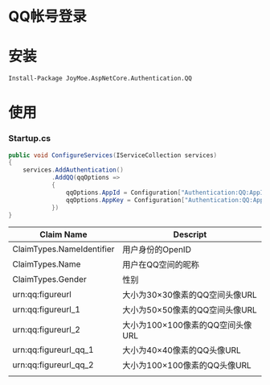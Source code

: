QQ帐号登录
===

安装
===

```posh
Install-Package JoyMoe.AspNetCore.Authentication.QQ
```

使用
===

### Startup.cs

```c#
public void ConfigureServices(IServiceCollection services)
{
    services.AddAuthentication()
            .AddQQ(qqOptions =>
            {
                qqOptions.AppId = Configuration["Authentication:QQ:AppId"];
                qqOptions.AppKey = Configuration["Authentication:QQ:AppKey"];
            })
}
```

| Claim Name                | Descript               |
| ------------------------- | ---------------------- |
| ClaimTypes.NameIdentifier | 用户身份的OpenID            |
| ClaimTypes.Name           | 用户在QQ空间的昵称             |
| ClaimTypes.Gender         | 性别                     |
| urn:qq:figureurl          | 大小为30×30像素的QQ空间头像URL   |
| urn:qq:figureurl_1        | 大小为50×50像素的QQ空间头像URL   |
| urn:qq:figureurl_2        | 大小为100×100像素的QQ空间头像URL |
| urn:qq:figureurl_qq_1     | 大小为40×40像素的QQ头像URL     |
| urn:qq:figureurl_qq_2     | 大小为100×100像素的QQ头像URL   |
|                           |                        |
